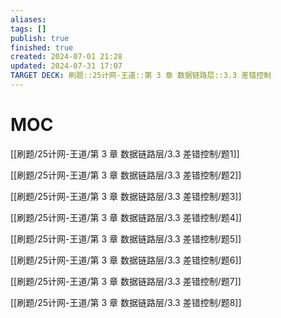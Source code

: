 ```yaml
---
aliases: 
tags: []
publish: true
finished: true
created: 2024-07-01 21:28
updated: 2024-07-31 17:07
TARGET DECK: 刷题::25计网-王道::第 3 章 数据链路层::3.3 差错控制
---
```

# MOC

[[刷题/25计网-王道/第 3 章 数据链路层/3.3 差错控制/题1]]

[[刷题/25计网-王道/第 3 章 数据链路层/3.3 差错控制/题2]]

[[刷题/25计网-王道/第 3 章 数据链路层/3.3 差错控制/题3]]

[[刷题/25计网-王道/第 3 章 数据链路层/3.3 差错控制/题4]]

[[刷题/25计网-王道/第 3 章 数据链路层/3.3 差错控制/题5]]

[[刷题/25计网-王道/第 3 章 数据链路层/3.3 差错控制/题6]]

[[刷题/25计网-王道/第 3 章 数据链路层/3.3 差错控制/题7]]

[[刷题/25计网-王道/第 3 章 数据链路层/3.3 差错控制/题8]]

